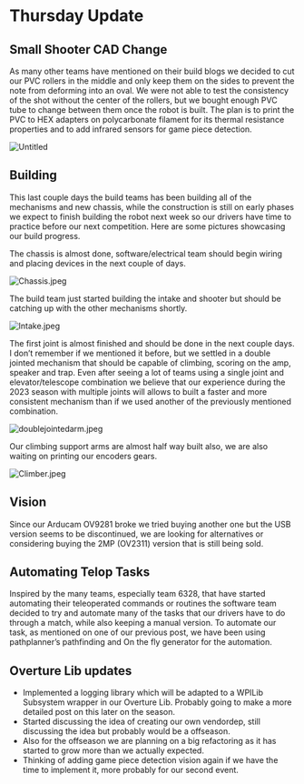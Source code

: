# Thursday Update

## Small Shooter CAD Change

As many other teams have mentioned on their build blogs we decided to cut our PVC rollers in the middle and only keep them on the sides to prevent the note from deforming into an oval. We were not able to test the consistency of the shot without the center of the rollers, but we bought enough PVC tube to change between them once the robot is built. The plan is to print the PVC to HEX adapters on polycarbonate filament for its thermal resistance properties and to add infrared sensors for game piece detection.

![Untitled](Untitled.png)

## Building

This last couple days the build teams has been building all of the mechanisms and new chassis, while the construction is still on early phases we expect to finish building the robot next week so our drivers have time to practice before our next competition. Here are some pictures showcasing our build progress.

The chassis is almost done, software/electrical team should begin wiring and placing devices in the next couple of days.

![Chassis.jpeg](Chassis.jpeg)

The build team just started building the intake and shooter but should be catching up with the other mechanisms shortly.

![Intake.jpeg](Intake.jpeg)

The first joint is almost finished and should be done in the next couple days. I don’t remember if we mentioned it before, but we settled in a double jointed mechanism that should be capable of climbing, scoring on the amp, speaker and trap. Even after seeing a lot of teams using a single joint and elevator/telescope combination we believe that our experience during the 2023 season with multiple joints will allows to built a faster and more consistent mechanism than if we used another of the previously mentioned combination.

![doublejointedarm.jpeg](doublejointedarm.jpeg)

Our climbing support arms are almost half way built also, we are also waiting on printing our encoders gears.

![Climber.jpeg](Climber.jpeg)

## Vision

Since our Arducam OV9281 broke we tried buying another one but the USB version seems to be discontinued, we are looking for alternatives or considering buying the 2MP (OV2311) version that is still being sold.

## Automating Telop Tasks

Inspired by the many teams, especially team 6328, that have started automating their teleoperated commands or routines the software team decided to try and automate many of the tasks that our drivers have to do through a match, while also keeping a manual version. To automate our task, as mentioned on one of our previous post, we have been using pathplanner’s pathfinding and On the fly generator for the automation.

## Overture Lib updates

-   Implemented a logging library which will be adapted to a WPILib Subsystem wrapper in our Overture Lib. Probably going to make a more detailed post on this later on the season.
-   Started discussing the idea of creating our own vendordep, still discussing the idea but probably would be a offseason.
-   Also for the offseason we are planning on a big refactoring as it has started to grow more than we actually expected.
-   Thinking of adding game piece detection vision again if we have the time to implement it, more probably for our second event.

##
